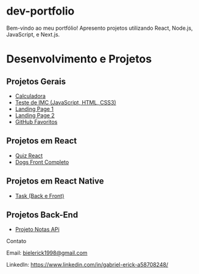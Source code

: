 # dev-portfolio
Bem-vindo ao meu portfólio! Apresento projetos utilizando React, Node.js, JavaScript, e Next.js.


# Desenvolvimento e Projetos

## Projetos Gerais

- [Calculadora](https://GabrielErick1.github.io/dev-portfolio/calculadora/)
- [Teste de IMC (JavaScript, HTML, CSS3)](https://GabrielErick1.github.io/dev-portfolio/javaScript/testedeobsidade/)
- [Landing Page 1](https://GabrielErick1.github.io/dev-portfolio/htmlsite/site/)
- [Landing Page 2](https://GabrielErick1.github.io/dev-portfolio/htmlsite/sitenv/)
- [GitHub Favoritos](https://GabrielErick1.github.io/dev-portfolio/projetogit01/)

## Projetos em React

- [Quiz React](https://GabrielErick1.github.io/dev-portfolio/quiz/)
- [Dogs Front Completo](https://github.com/GabrielErick1/dev-portfolio/tree/main/dogs)

## Projetos em React Native

- [Task (Back e Front)](https://github.com/GabrielErick1/dev-portfolio/tree/main/nativetask)

## Projetos Back-End

- [Projeto Notas APi](https://github.com/GabrielErick1/dev-portfolio/tree/main/taskUser)

Contato

Email: bielerick1998@gmail.com

LinkedIn: https://www.linkedin.com/in/gabriel-erick-a58708248/